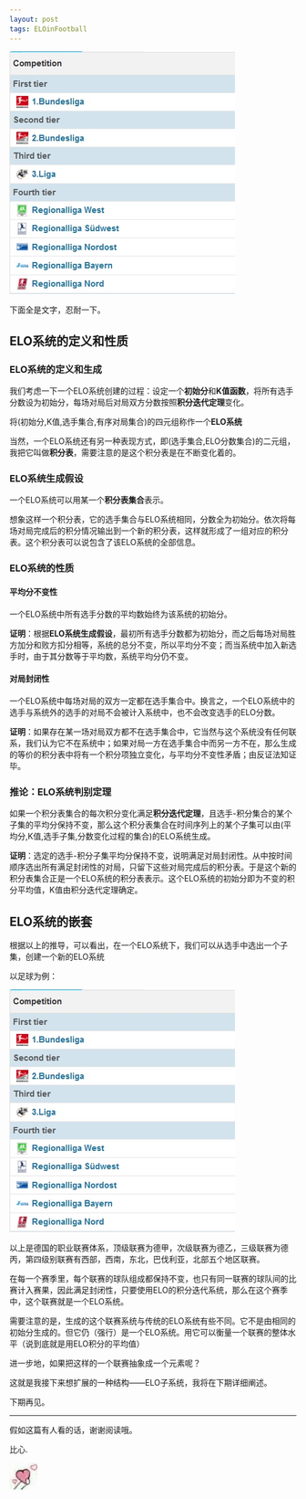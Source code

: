 ```yaml
---
layout: post
tags: ELOinFootball
---
```


![德国的职业联赛体系](/images/00009.jpg)

<!--more-->

下面全是文字，忍耐一下。

## ELO系统的定义和性质

### ELO系统的定义和生成

我们考虑一下一个ELO系统创建的过程：设定一个**初始分**和**K值函数**，将所有选手分数设为初始分，每场对局后对局双方分数按照**积分迭代定理**变化。

将(初始分,K值,选手集合,有序对局集合)的四元组称作一个**ELO系统**

当然，一个ELO系统还有另一种表现方式，即(选手集合,ELO分数集合)的二元组，我把它叫做**积分表**，需要注意的是这个积分表是在不断变化着的。

### ELO系统生成假设

一个ELO系统可以用某一个**积分表集合**表示。

想象这样一个积分表，它的选手集合与ELO系统相同，分数全为初始分。依次将每场对局完成后的积分情况输出到一个新的积分表，这样就形成了一组对应的积分表。这个积分表可以说包含了该ELO系统的全部信息。

### ELO系统的性质

#### 平均分不变性

一个ELO系统中所有选手分数的平均数始终为该系统的初始分。

**证明**：根据**ELO系统生成假设**，最初所有选手分数都为初始分，而之后每场对局胜方加分和败方扣分相等，系统的总分不变，所以平均分不变；而当系统中加入新选手时，由于其分数等于平均数，系统平均分仍不变。

#### 对局封闭性

一个ELO系统中每场对局的双方一定都在选手集合中。换言之，一个ELO系统中的选手与系统外的选手的对局不会被计入系统中，也不会改变选手的ELO分数。

**证明**：如果存在某一场对局双方都不在选手集合中，它当然与这个系统没有任何联系，我们认为它不在系统中；如果对局一方在选手集合中而另一方不在，那么生成的等价的积分表中将有一个积分项独立变化，与平均分不变性矛盾；由反证法知证毕。

### 推论：ELO系统判别定理

如果一个积分表集合的每次积分变化满足**积分迭代定理**，且选手-积分集合的某个子集的平均分保持不变，那么这个积分表集合在时间序列上的某个子集可以由(平均分,K值,选手子集,分数变化过程的集合)的ELO系统生成。

**证明**：选定的选手-积分子集平均分保持不变，说明满足对局封闭性。从中按时间顺序选出所有满足封闭性的对局，只留下这些对局完成后的积分表。于是这个新的积分表集合正是一个ELO系统的积分表表示。这个ELO系统的初始分即为不变的积分平均值，K值由积分迭代定理确定。

## ELO系统的嵌套

根据以上的推导，可以看出，在一个ELO系统下，我们可以从选手中选出一个子集，创建一个新的ELO系统

以足球为例：

![德国的职业联赛体系](/images/00009.jpg)

以上是德国的职业联赛体系，顶级联赛为德甲，次级联赛为德乙，三级联赛为德丙，第四级别联赛有西部，西南，东北，巴伐利亚，北部五个地区联赛。

在每一个赛季里，每个联赛的球队组成都保持不变，也只有同一联赛的球队间的比赛计入赛果，因此满足封闭性，只要使用ELO的积分迭代系统，那么在这个赛季中，这个联赛就是一个ELO系统。

需要注意的是，生成的这个联赛系统与传统的ELO系统有些不同。它不是由相同的初始分生成的。但它仍（强行）是一个ELO系统。用它可以衡量一个联赛的整体水平（说到底就是用ELO积分的平均值）

进一步地，如果把这样的一个联赛抽象成一个元素呢？

这就是我接下来想扩展的一种结构——ELO子系统，我将在下期详细阐述。

下期再见。

---

假如这篇有人看的话，谢谢阅读哦。

比心.

![比心](/images/bixin.jpg)
